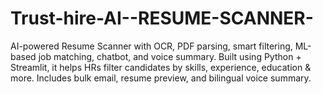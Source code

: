 # Trust-hire-AI--RESUME-SCANNER-
 AI-powered Resume Scanner with OCR, PDF parsing, smart filtering, ML-based job matching, chatbot, and voice summary. Built using Python + Streamlit, it helps HRs filter candidates by skills, experience, education &amp; more. Includes bulk email, resume preview, and bilingual voice summary.
